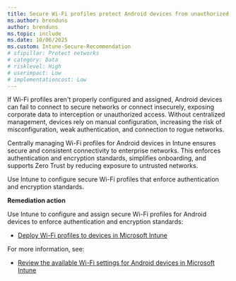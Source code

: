 ```yaml
---
title: Secure Wi-Fi profiles protect Android devices from unauthorized network access
ms.author: brenduns
author: brenduns
ms.topic: include
ms.date: 10/06/2025
ms.custom: Intune-Secure-Recommendation
# sfipillar: Protect networks
# category: Data
# risklevel: High
# userimpact: Low
# implementationcost: Low
---
```

If Wi-Fi profiles aren't properly configured and assigned, Android devices can fail to connect to secure networks or connect insecurely, exposing corporate data to interception or unauthorized access. Without centralized management, devices rely on manual configuration, increasing the risk of misconfiguration, weak authentication, and connection to rogue networks.

Centrally managing Wi-Fi profiles for Android devices in Intune ensures secure and consistent connectivity to enterprise networks. This enforces authentication and encryption standards, simplifies onboarding, and supports Zero Trust by reducing exposure to untrusted networks.



Use Intune to configure secure Wi-Fi profiles that enforce authentication and encryption standards.

**Remediation action**

Use Intune to configure and assign secure Wi-Fi profiles for Android devices to enforce authentication and encryption standards:  
- [Deploy Wi-Fi profiles to devices in Microsoft Intune](/intune/intune-service/configuration/wi-fi-settings-configure#create-the-profile)

For more information, see:  
- [Review the available Wi-Fi settings for Android devices in Microsoft Intune](/intune/intune-service/configuration/wi-fi-settings-android-enterprise)
